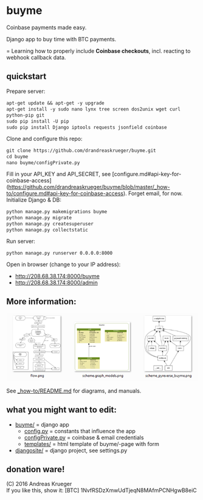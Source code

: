 # buyme
Coinbase payments made easy.

Django app to buy time with BTC payments.

= Learning how to properly include **Coinbase checkouts**, incl. reacting to webhook callback data. 

## quickstart

Prepare server:

    apt-get update && apt-get -y upgrade
    apt-get install -y sudo nano lynx tree screen dos2unix wget curl python-pip git 
    sudo pip install -U pip
    sudo pip install Django iptools requests jsonfield coinbase

Clone and configure this repo:

    git clone https://github.com/drandreaskrueger/buyme.git
    cd buyme
    nano buyme/configPrivate.py

Fill in your API_KEY and API_SECRET, see [configure.md#api-key-for-coinbase-access] (https://github.com/drandreaskrueger/buyme/blob/master/_how-to/configure.md#api-key-for-coinbase-access). Forget email, for now. Initialize Django & DB: 

    python manage.py makemigrations buyme
    python manage.py migrate
    python manage.py createsuperuser
    python manage.py collectstatic
    
Run server: 

	python manage.py runserver 0.0.0.0:8000
	
Open in browser (change to your IP address):

* http://208.68.38.174:8000/buyme
* http://208.68.38.174:8000/admin 
    
## More information:
[![diagrams and more](_how-to/img/thumbs.png)](_how-to/README.md)

See [_how-to/README.md](_how-to/README.md) for diagrams, and manuals.

## what you might want to edit:
* [buyme/](buyme/) = django app
  * [config.py](buyme/config.py) = constants that influence the app 
  * [configPrivate.py](buyme/configPrivate.py) = coinbase & email credentials
  * [templates/](buyme/templates/) = html template of buyme/-page with form
* [djangosite/](djangosite/) = django project, see settings.py 

## donation ware!
(C) 2016 Andreas Krueger  
If you like this, show it: [BTC] 1NvfRSDzXmwUdTjeqN8MAfmPCNHgwB8eiC  
  